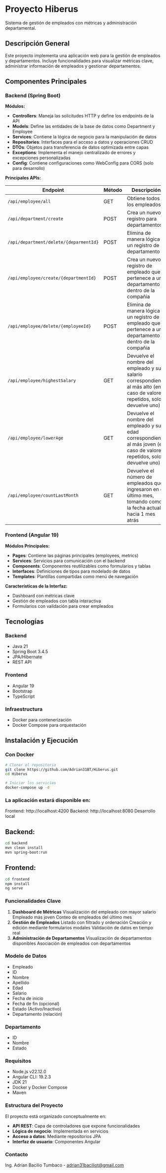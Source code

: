 # Proyecto Hiberus

Sistema de gestión de empleados con métricas y administración departamental.

## Descripción General

Este proyecto implementa una aplicación web para la gestión de empleados y departamentos. Incluye funcionalidades para visualizar métricas clave, administrar información de empleados y gestionar departamentos.

## Componentes Principales

### Backend (Spring Boot)

**Módulos:**

- **Controllers**: Maneja las solicitudes HTTP y define los endpoints de la API
- **Models**: Define las entidades de la base de datos como Department y Employee
- **Services**: Contiene la lógica de negocio para la manipulación de datos
- **Repositories**: Interfaces para el acceso a datos y operaciones CRUD
- **DTOs**: Objetos para transferencia de datos optimizada entre capas
- **Exceptions**: Implementa el manejo centralizado de errores y excepciones personalizadas
- **Config**: Contiene configuraciones como WebConfig para CORS (solo para desarrollo)

**Principales APIs:**

| Endpoint | Método | Descripción |
|----------|--------|-------------|
| `/api/employee/all` | GET | Obtiene todos los empleados |
| `/api/department/create` | POST | Crea un nuevo registro para departamentos |
| `/api/department/delete/{deparmentId}` | POST | Elimina de manera lógica un registro de departamento |
| `/api/employee/create/{departmentId}` | POST | Crea un nuevo registro de empleado que pertenece a un departamento dentro de la compañia |
| `/api/employee/delete/{employeeId}` | POST | Elimina de manera lógica un registro de empleado que pertenece a un departamento dentro de la compañia |
| `/api/employee/highestSalary` | GET | Devuelve el nombre del empleado y su salario correspondiente al más alto (en caso de valores repetidos, solo devuelve uno) |
| `/api/employee/lowerAge` | GET | Devuelve el nombre del empleado y su edad correspondiente al más joven (en caso de valores repetidos, solo devuelve uno) |
| `/api/employee/countLastMonth` | GET | Devuelve el número de empleados que ingresaron en el último mes, tomando como la fecha actual hacia 1 mes atrás |

### Frontend (Angular 19)

**Módulos Principales:**

- **Pages**: Contiene las páginas principales (employees, metrics)
- **Services**: Servicios para comunicación con el backend
- **Components**: Componentes reutilizables como formularios y tablas
- **Interfaces**: Definiciones de tipos para modelado de datos
- **Templates**: Plantillas compartidas como menú de navegación

**Características de la Interfaz:**

- Dashboard con métricas clave
- Gestión de empleados con tabla interactiva
- Formularios con validación para crear empleados

## Tecnologías

### Backend

- Java 21
- Spring Boot 3.4.5
- JPA/Hibernate
- REST API

### Frontend

- Angular 19
- Bootstrap
- TypeScript

### Infraestructura

- Docker para contenerización
- Docker Compose para orquestación

## Instalación y Ejecución

### Con Docker

```bash
# Clonar el repositorio
git clone https://github.com/Adrian31BT/Hiberus.git
cd Hiberus

# Iniciar los servicios
docker-compose up -d
```

### La aplicación estará disponible en:

Frontend: http://localhost:4200
Backend: http://localhost:8080
Desarrollo local

## Backend:

```bash
cd backend
mvn clean install
mvn spring-boot:run
```

## Frontend:

```bash
cd frontend
npm install
ng serve
```

### Funcionalidades Clave

1. **Dashboard de Métricas**
   Visualización del empleado con mayor salario
   Empleado más joven
   Conteo de empleados del último mes
2. **Gestión de Empleados**
   Listado con filtrado y ordenación
   Creación y edición mediante formularios modales
   Validación de datos en tiempo real
3. **Administración de Departamentos**
   Visualización de departamentos disponibles
   Asociación de empleados con departamentos

### Modelo de Datos

- Empleado
- ID
- Nombre
- Apellido
- Edad
- Salario
- Fecha de inicio
- Fecha de fin (opcional)
- Estado (Activo/Inactivo)
- Departamento (relación)

### Departamento

- ID
- Nombre
- Estado

### Requisitos

- Node.js v22.12.0
- Angular CLI: 19.2.3
- JDK 21
- Docker y Docker Compose
- Maven

### Estructura del Proyecto

El proyecto está organizado conceptualmente en:

- **API REST**: Capa de controladores que expone funcionalidades
- **Lógica de negocio**: Implementada en servicios
- **Acceso a datos**: Mediante repositorios JPA
- **Interfaz de usuario**: Componentes Angular

### Contacto

Ing. Adrian Bacilio Tumbaco - adrian31baciliot@gmail.com
